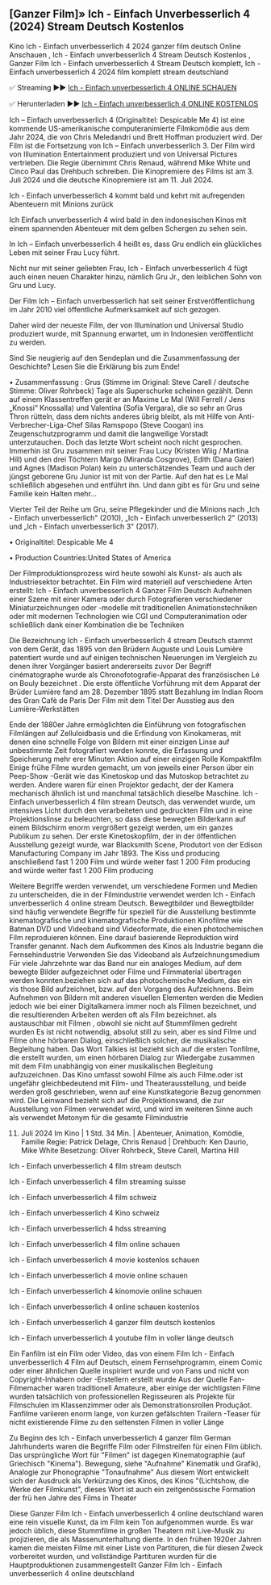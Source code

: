 ## [Ganzer Film]» Ich - Einfach Unverbesserlich 4 (2024) Stream Deutsch Kostenlos

Kino Ich - Einfach unverbesserlich 4 2024 ganzer film deutsch Online Anschauen , Ich - Einfach unverbesserlich 4 Stream Deutsch Kostenlos , Ganzer Film Ich - Einfach unverbesserlich 4 Stream Deutsch komplett, Ich - Einfach unverbesserlich 4 2024 film komplett stream deutschland

✅ Streaming ►► [Ich - Einfach unverbesserlich 4 ONLINE SCHAUEN](https://cornercinema.com/de/movie/519182)

✅ Herunterladen ►► [Ich - Einfach unverbesserlich 4 ONLINE KOSTENLOS](https://cornercinema.com/de/movie/519182)

Ich – Einfach unverbesserlich 4 (Originaltitel: Despicable Me 4) ist eine kommende US-amerikanische computeranimierte Filmkomödie aus dem Jahr 2024, die von Chris Meledandri und Brett Hoffman produziert wird. Der Film ist die Fortsetzung von Ich – Einfach unverbesserlich 3. Der Film wird von Illumination Entertainment produziert und von Universal Pictures vertrieben. Die Regie übernimmt Chris Renaud, während Mike White und Cinco Paul das Drehbuch schreiben. Die Kinopremiere des Films ist am 3. Juli 2024 und die deutsche Kinopremiere ist am 11. Juli 2024.

Ich - Einfach unverbesserlich 4 kommt bald und kehrt mit aufregenden Abenteuern mit Minions zurück

Ich Einfach unverbesserlich 4 wird bald in den indonesischen Kinos mit einem spannenden Abenteuer mit dem gelben Schergen zu sehen sein.

In Ich – Einfach unverbesserlich 4 heißt es, dass Gru endlich ein glückliches Leben mit seiner Frau Lucy führt.

Nicht nur mit seiner geliebten Frau, Ich - Einfach unverbesserlich 4 fügt auch einen neuen Charakter hinzu, nämlich Gru Jr., den leiblichen Sohn von Gru und Lucy.

Der Film Ich – Einfach unverbesserlich hat seit seiner Erstveröffentlichung im Jahr 2010 viel öffentliche Aufmerksamkeit auf sich gezogen.

Daher wird der neueste Film, der von Illumination und Universal Studio produziert wurde, mit Spannung erwartet, um in Indonesien veröffentlicht zu werden.

Sind Sie neugierig auf den Sendeplan und die Zusammenfassung der Geschichte? Lesen Sie die Erklärung bis zum Ende!

• Zusammenfassung : Grus (Stimme im Original: Steve Carell / deutsche Stimme: Oliver Rohrbeck) Tage als Superschurke scheinen gezählt. Denn auf einem Klassentreffen gerät er an Maxime Le Mal (Will Ferrell / Jens „Knossi“ Knossalla) und Valentina (Sofía Vergara), die so sehr an Grus Thron rütteln, dass dem nichts anderes übrig bleibt, als mit Hilfe von Anti-Verbrecher-Liga-Chef Silas Ramspopo (Steve Coogan) ins Zeugenschutzprogramm und damit die langweilige Vorstadt unterzutauchen. Doch das letzte Wort scheint noch nicht gesprochen. Immerhin ist Gru zusammen mit seiner Frau Lucy (Kristen Wiig / Martina Hill) und den drei Töchtern Margo (Miranda Cosgrove), Edith (Dana Gaier) und Agnes (Madison Polan) kein zu unterschätzendes Team und auch der jüngst geborene Gru Junior ist mit von der Partie. Auf den hat es Le Mal schließlich abgesehen und entführt ihn. Und dann gibt es für Gru und seine Familie kein Halten mehr…

Vierter Teil der Reihe um Gru, seine Pflegekinder und die Minions nach „Ich - Einfach unverbesserlich" (2010), „Ich - Einfach unverbesserlich 2" (2013) und „Ich - Einfach unverbesserlich 3" (2017).

• Originaltitel: Despicable Me 4

• Production Countries:United States of America

Der Filmproduktionsprozess wird heute sowohl als Kunst- als auch als Industriesektor betrachtet. Ein Film wird materiell auf verschiedene Arten erstellt: Ich - Einfach unverbesserlich 4 Ganzer Film Deutsch Aufnehmen einer Szene mit einer Kamera oder durch Fotografieren verschiedener Miniaturzeichnungen oder -modelle mit traditionellen Animationstechniken oder mit modernen Technologien wie CGI und Computeranimation oder schließlich dank einer Kombination die be Techniken

Die Bezeichnung Ich - Einfach unverbesserlich 4 stream Deutsch stammt von dem Gerät, das 1895 von den Brüdern Auguste und Louis Lumière patentiert wurde und auf einigen technischen Neuerungen im Vergleich zu denen ihrer Vorgänger basiert andererseits zuvor Der Begriff cinématographe wurde als Chronofotografie-Apparat des französischen Lé on Bouly bezeichnet . Die erste öffentliche Vorführung mit dem Apparat der Brüder Lumière fand am 28. Dezember 1895 statt Bezahlung im Indian Room des Gran Cafè de Paris Der Film mit dem Titel Der Ausstieg aus den Lumière-Werkstätten

Ende der 1880er Jahre ermöglichten die Einführung von fotografischen Filmlängen auf Zelluloidbasis und die Erfindung von Kinokameras, mit denen eine schnelle Folge von Bildern mit einer einzigen Linse auf unbestimmte Zeit fotografiert werden konnte, die Erfassung und Speicherung mehr erer Minuten Aktion auf einer einzigen Rolle Kompaktfilm Einige frühe Filme wurden gemacht, um von jeweils einer Person über ein Peep-Show -Gerät wie das Kinetoskop und das Mutoskop betrachtet zu werden. Andere waren für einen Projektor gedacht, der der Kamera mechanisch ähnlich ist und manchmal tatsächlich dieselbe Maschine. Ich - Einfach unverbesserlich 4 film stream Deutsch, das verwendet wurde, um intensives Licht durch den verarbeiteten und gedruckten Film und in eine Projektionslinse zu beleuchten, so dass diese bewegten Bilderkann auf einem Bildschirm enorm vergrößert gezeigt werden, um ein ganzes Publikum zu sehen. Der erste Kinetoskopfilm, der in der öffentlichen Ausstellung gezeigt wurde, war Blacksmith Scene, Produtort von der Edison Manufacturing Company im Jahr 1893. The Kiss und producing anschließend fast 1 200 Film und würde weiter fast 1 200 Film producing and würde weiter fast 1 200 Film producing

Weitere Begriffe werden verwendet, um verschiedene Formen und Medien zu unterscheiden, die in der Filmindustrie verwendet werden Ich - Einfach unverbesserlich 4 online stream Deutsch. Bewegtbilder und Bewegtbilder sind häufig verwendete Begriffe für speziell für die Ausstellung bestimmte kinematografische und kinematografische Produktionen Kinofilme wie Batman DVD und Videoband sind Videoformate, die einen photochemischen Film reproduieren können. Eine darauf basierende Reproduktion wird Transfer genannt. Nach dem Aufkommen des Kinos als Industrie begann die Fernsehindustrie Verwenden Sie das Videoband als Aufzeichnungsmedium Für viele Jahrzehnte war das Band nur ein analoges Medium, auf dem bewegte Bilder aufgezeichnet oder Filme und Filmmaterial übertragen werden konnten.beziehen sich auf das photochemische Medium, das ein vis those Bild aufzeichnet, bzw. auf den Vorgang des Aufzeichnens. Beim Aufnehmen von Bildern mit anderen visuellen Elementen werden die Medien jedoch wie bei einer Digitalkamera immer noch als Filmen bezeichnet, und die resultierenden Arbeiten werden oft als Film bezeichnet. als austauschbar mit Filmen , obwohl sie nicht auf Stummfilmen gedreht wurden Es ist nicht notwendig, absolut still zu sein, aber es sind Filme und Filme ohne hörbaren Dialog, einschließlich solcher, die musikalische Begleitung haben. Das Wort Talkies ist bezieht sich auf die ersten Tonfilme, die erstellt wurden, um einen hörbaren Dialog zur Wiedergabe zusammen mit dem Film unabhängig von einer musikalischen Begleitung aufzuzeichnen. Das Kino umfasst sowohl Filme als auch Filme.oder ist ungefähr gleichbedeutend mit Film- und Theaterausstellung, und beide werden groß geschrieben, wenn auf eine Kunstkategorie Bezug genommen wird. Die Leinwand bezieht sich auf die Projektionswand, die zur Ausstellung von Filmen verwendet wird, und wird im weiteren Sinne auch als verwendet Metonym für die gesamte Filmindustrie

11. Juli 2024 Im Kino | 1 Std. 34 Min. | Abenteuer, Animation, Komödie, Familie
Regie: Patrick Delage, Chris Renaud | Drehbuch: Ken Daurio, Mike White
Besetzung: Oliver Rohrbeck, Steve Carell, Martina Hill

Ich - Einfach unverbesserlich 4 film stream deutsch

Ich - Einfach unverbesserlich 4 film streaming suisse

Ich - Einfach unverbesserlich 4 film schweiz

Ich - Einfach unverbesserlich 4 Kino schweiz

Ich - Einfach unverbesserlich 4 hdss streaming

Ich - Einfach unverbesserlich 4 film online schauen

Ich - Einfach unverbesserlich 4 movie kostenlos schauen

Ich - Einfach unverbesserlich 4 movie online schauen

Ich - Einfach unverbesserlich 4 kinomovie online schauen

Ich - Einfach unverbesserlich 4 online schauen kostenlos

Ich - Einfach unverbesserlich 4 ganzer film deutsch kostenlos

Ich - Einfach unverbesserlich 4 youtube film in voller länge deutsch

Ein Fanfilm ist ein Film oder Video, das von einem Film Ich - Einfach unverbesserlich 4 Film auf Deutsch, einem Fernsehprogramm, einem Comic oder einer ähnlichen Quelle inspiriert wurde und von Fans und nicht von Copyright-Inhabern oder -Erstellern erstellt wurde Aus der Quelle Fan-Filmemacher waren traditionell Amateure, aber einige der wichtigsten Filme wurden tatsächlich von professionellen Regisseuren als Projekte für Filmschulen im Klassenzimmer oder als Demonstrationsrollen Produçãot. Fanfilme variieren enorm lange, von kurzen gefälschten Trailern -Teaser für nicht existierende Filme zu den seltensten Filmen in voller Länge

Zu Beginn des Ich - Einfach unverbesserlich 4 ganzer film German Jahrhunderts waren die Begriffe Film oder Filmstreifen für einen Film üblich. Das ursprüngliche Wort für "Filmen" ist dagegen Kinematographie (auf Griechisch "Kinema"). Bewegung, siehe "Aufnahme" Kinematik und Grafik), Analogie zur Phonographie "Tonaufnahme" Aus diesem Wort entwickelt sich der Ausdruck als Verkürzung des Kinos, des Kinos "(Lichtshow, die Werke der Filmkunst", dieses Wort ist auch ein zeitgenössische Formation der frü hen Jahre des Films in Theater

Diese Ganzer Film Ich - Einfach unverbesserlich 4 online deutschland waren eine rein visuelle Kunst, da im Film kein Ton aufgenommen wurde. Es war jedoch üblich, diese Stummfilme in großen Theatern mit Live-Musik zu projizieren, die als Massenunterhaltung diente. In den frühen 1920er Jahren kamen die meisten Filme mit einer Liste von Partituren, die für diesen Zweck vorbereitet wurden, und vollständige Partituren wurden für die Hauptproduktionen zusammengestellt Ganzer Film Ich - Einfach unverbesserlich 4 online deutschland
